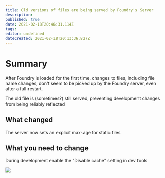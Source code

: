 ```yaml
---
title: Old versions of files are being served by Foundry's Server
description: 
published: true
date: 2021-02-18T20:46:31.114Z
tags: 
editor: undefined
dateCreated: 2021-02-18T20:13:36.827Z
---
```


# Summary

After Foundry is loaded for the first time, changes to files, including file name changes, don't seem to be picked up by the Foundry server, even after a full restart.

The old file is (sometimes?) still served, preventing development changes from being reliably reflected

## What changed

The server now sets an explicit max-age for static files

## What you need to change

During development enable the "Disable cache" setting in dev tools

![](https://media.discordapp.net/attachments/808018896980410378/812060860758360064/unknown.png)

